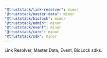 ```yaml
---
"@truststack/link-resolver": minor
"@truststack/master-data": minor
"@truststack/biolock": minor
"@truststack/admin": minor
"@truststack/event": minor
"@truststack/core": minor
"@truststack/sdk": minor
---
```


Link Resolver, Master Data, Event, BioLock sdks.
